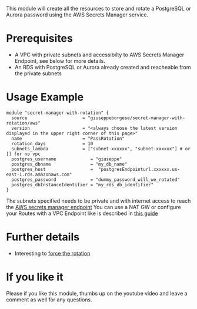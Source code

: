 This module will create all the resources to store and rotate a PostgreSQL or Aurora password using the AWS Secrets Manager service.

# Prerequisites
* A VPC with private subnets and accessibilty to AWS Secrets Manager Endpoint, see below for more details.
* An RDS with PostgreSQL or Aurora already created and reacheable from the private subnets


# Usage Example
``` hcl
module "secret-manager-with-rotation" {
  source                     = "giuseppeborgese/secret-manager-with-rotation/aws"
  version                    = "<always choose the latest version displayed in the upper right corner of this page>"
  name                       = "PassRotation"
  rotation_days              = 10
  subnets_lambda             = ["subnet-xxxxxx", "subnet-xxxxxx"] # or [] for no vpc
  postgres_username             = "giuseppe"
  postgres_dbname               = "my_db_name"
  postgres_host                 =  "postgresEndpointurl.xxxxxx.us-east-1.rds.amazonaws.com"
  postgres_password             = "dummy_password_will_we_rotated"
  postgres_dbInstanceIdentifier = "my_rds_db_identifier"
}
```


The subnets specified needs to be private and with internet access to reach the [AWS secrets manager endpoint](https://docs.aws.amazon.com/general/latest/gr/rande.html#asm_region)
You can use a NAT GW or configure your Routes with a VPC Endpoint like is described in [this guide](https://aws.amazon.com/blogs/security/how-to-connect-to-aws-secrets-manager-service-within-a-virtual-private-cloud/)

# Further details
* Interesting to [force the rotation](https://forums.aws.amazon.com/thread.jspa?threadID=280093&tstart=0)

# If you like it
Please if you like this module, thumbs up on the youtube video and leave a comment as well for any questions.
